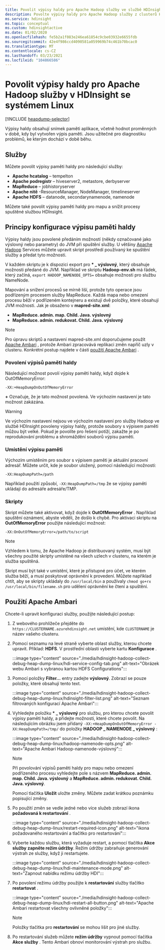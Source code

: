 ```yaml
---
title: Povolit výpisy haldy pro Apache Hadoop služby ve službě HDInsight – Azure
description: Povolte výpisy haldy pro Apache Hadoop služby z clusterů HDInsight se systémem Linux pro účely ladění a analýzy.
ms.service: hdinsight
ms.topic: conceptual
ms.custom: hdinsightactive
ms.date: 01/02/2020
ms.openlocfilehash: fe5b2a1f083e246ea61854c9cbe03932e6655fdb
ms.sourcegitcommit: 42e4f986ccd4090581a059969b74c461b70bcac0
ms.translationtype: MT
ms.contentlocale: cs-CZ
ms.lasthandoff: 03/23/2021
ms.locfileid: "104866586"
---
```

# <a name="enable-heap-dumps-for-apache-hadoop-services-on-linux-based-hdinsight"></a>Povolit výpisy haldy pro Apache Hadoop služby v HDInsight se systémem Linux

[!INCLUDE [heapdump-selector](../../includes/hdinsight-selector-heap-dump.md)]

Výpisy haldy obsahují snímek paměti aplikace, včetně hodnot proměnných v době, kdy byl vytvořen výpis paměti. Jsou užitečné pro diagnostiku problémů, ke kterým dochází v době běhu.

## <a name="services"></a>Služby

Můžete povolit výpisy paměti haldy pro následující služby:

* **Apache hcatalog** – tempelton
* **Apache podregistr** – hiveserver2, metastore, derbyserver
* **MapReduce** – jobhistoryserver
* **Apache nitě** -ResourceManager, NodeManager, timelineserver
* **Apache HDFS** – datanode, secondarynamenode, namenode

Můžete také povolit výpisy paměti haldy pro mapu a snížit procesy spuštěné službou HDInsight.

## <a name="understanding-heap-dump-configuration"></a>Principy konfigurace výpisu paměti haldy

Výpisy haldy jsou povolené předáním možností (někdy označované jako výslovný nebo parametry) do JVM při spuštění služby. U většiny [Apache Hadoop](https://hadoop.apache.org/) Services můžete upravit skript prostředí používaný ke spuštění služby a předat tyto možnosti.

V každém skriptu je k dispozici export pro **\* \_ výslovný**, který obsahuje možnosti předané do JVM. Například ve skriptu **Hadoop-env.sh** má řádek, který začíná, `export HADOOP_NAMENODE_OPTS=` obsahuje možnosti pro službu NameNode.

Mapování a snížení procesů se mírně liší, protože tyto operace jsou podřízeným procesem služby MapReduce. Každá mapa nebo omezení procesu běží v podřízeném kontejneru a existují dvě položky, které obsahují JVM možnosti. Jak je obsaženo v **mapred-site.xml**:

* **MapReduce. admin. map. Child. Java. výslovný**
* **MapReduce. admin. redukovat. Child. Java. výslovný**

> [!NOTE]  
> Pro úpravu skriptů a nastavení mapred-site.xml doporučujeme použít [Apache Ambari](https://ambari.apache.org/) , protože Ambari zpracovává replikaci změn napříč uzly v clusteru. Konkrétní postup najdete v části [použití Apache Ambari](#using-apache-ambari) .

### <a name="enable-heap-dumps"></a>Povolení výpisů paměti haldy

Následující možnost povolí výpisy paměti haldy, když dojde k OutOfMemoryError:

`-XX:+HeapDumpOnOutOfMemoryError`

**+** Označuje, že je tato možnost povolená. Ve výchozím nastavení je tato možnost zakázána.

> [!WARNING]  
> Ve výchozím nastavení nejsou ve výchozím nastavení pro služby Hadoop ve službě HDInsight povoleny výpisy haldy, protože soubory s výpisem paměti můžou být velké. Pokud je povolíte pro řešení potíží, zakažte je po reprodukování problému a shromáždění souborů výpisu paměti.

### <a name="dump-location"></a>Umístění výpisu paměti

Výchozím umístěním pro soubor s výpisem paměti je aktuální pracovní adresář. Můžete určit, kde je soubor uložený, pomocí následující možnosti:

`-XX:HeapDumpPath=/path`

Například použití způsobí, `-XX:HeapDumpPath=/tmp` že se výpisy paměti ukládají do adresáře adresáře/TMP.

### <a name="scripts"></a>Skripty

Skript můžete také aktivovat, když dojde k **OutOfMemoryError** . Například spuštění oznámení, abyste věděli, že došlo k chybě. Pro aktivaci skriptu na __OutOfMemoryError__ použijte následující možnost:

`-XX:OnOutOfMemoryError=/path/to/script`

> [!NOTE]  
> Vzhledem k tomu, že Apache Hadoop je distribuovaný systém, musí být všechny použité skripty umístěné na všech uzlech v clusteru, na kterém je služba spuštěná.
> 
> Skript musí být také v umístění, které je přístupné pro účet, ve kterém služba běží, a musí poskytovat oprávnění k provedení. Můžete například chtít, aby se skripty ukládaly do `/usr/local/bin` a používaly `chmod go+rx /usr/local/bin/filename.sh` pro udělení oprávnění ke čtení a spuštění.

## <a name="using-apache-ambari"></a>Použití Apache Ambari

Chcete-li upravit konfiguraci služby, použijte následující postup:

1. Z webového prohlížeče přejděte do `https://CLUSTERNAME.azurehdinsight.net` umístění, kde `CLUSTERNAME` je název vašeho clusteru.

2. Pomocí seznamu na levé straně vyberte oblast služby, kterou chcete upravit. Příklad: **HDFS**. V prostřední oblasti vyberte kartu **Konfigurace** .

    :::image type="content" source="./media/hdinsight-hadoop-collect-debug-heap-dump-linux/hdi-service-config-tab.png" alt-text="Obrázek webu Ambari s vybranou kartou HDFS Configurations":::

3. Pomocí položky **Filter...** entry zadejte **výslovný**. Zobrazí se pouze položky, které obsahují tento text.

    :::image type="content" source="./media/hdinsight-hadoop-collect-debug-heap-dump-linux/hdinsight-filter-list.png" alt-text="Seznam filtrovaných konfigurací Apache Ambari":::

4. Vyhledejte položku **\* \_ výslovný** pro službu, pro kterou chcete povolit výpisy paměti haldy, a přidejte možnosti, které chcete povolit. Na následujícím obrázku jsem přidaný `-XX:+HeapDumpOnOutOfMemoryError -XX:HeapDumpPath=/tmp/` do položky **HADOOP \_ NAMENODE \_ výslovný** :

    :::image type="content" source="./media/hdinsight-hadoop-collect-debug-heap-dump-linux/hadoop-namenode-opts.png" alt-text="Apache Ambari Hadoop-namenode-výslovný":::

   > [!NOTE]  
   > Při povolování výpisů paměti haldy pro mapu nebo omezení podřízeného procesu vyhledejte pole s názvem **MapReduce. admin. map. Child. Java. výslovný** a **MapReduce. admin. redukovat. Child. Java. výslovný**.

    Pomocí tlačítka **Uložit** uložte změny. Můžete zadat krátkou poznámku popisující změny.

5. Po použití změn se vedle jedné nebo více služeb zobrazí ikona **požadovaná k restartování** .

    :::image type="content" source="./media/hdinsight-hadoop-collect-debug-heap-dump-linux/restart-required-icon.png" alt-text="ikona požadovaného restartování a tlačítko pro restartování":::

6. Vyberte každou službu, která vyžaduje restart, a pomocí tlačítka **Akce služby** **zapněte režim údržby**. Režim údržby zabraňuje generování výstrah ze služby, když ji restartujete.

    :::image type="content" source="./media/hdinsight-hadoop-collect-debug-heap-dump-linux/hdi-maintenance-mode.png" alt-text="Zapnout nabídku režimu údržby HDI":::

7. Po povolení režimu údržby použijte k **restartování** služby tlačítko **restartovat** .

    :::image type="content" source="./media/hdinsight-hadoop-collect-debug-heap-dump-linux/hdi-restart-all-button.png" alt-text="Apache Ambari restartovat všechny ovlivněné položky":::

   > [!NOTE]  
   > Položky tlačítka pro **restartování** se mohou lišit pro jiné služby.

8. Po restartování služeb můžete **režim údržby** vypnout pomocí tlačítka **Akce služby** . Tento Ambari obnoví monitorování výstrah pro službu.